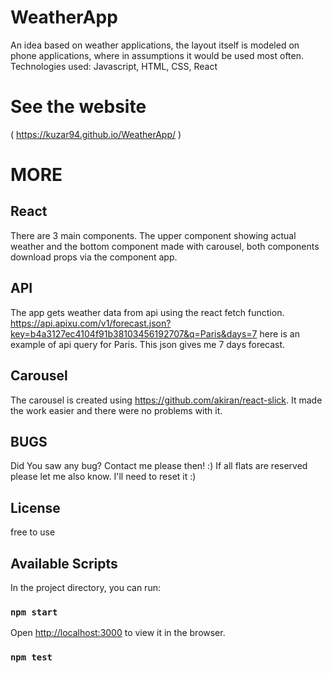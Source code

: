 
# WeatherApp
An idea based on weather applications,
the layout itself is modeled on phone applications, where in assumptions it would be used most often.
Technologies used: Javascript, HTML, CSS, React
# See the website
( https://kuzar94.github.io/WeatherApp/ ) 
# MORE
## React
There are 3 main components. The upper component showing actual weather and the bottom component made with carousel, both components download props via the component app.
## API
The app gets weather data from api using the react fetch function. https://api.apixu.com/v1/forecast.json?key=b4a3127ec4104f91b38103456192707&q=Paris&days=7 here is an example of api query for Paris. This json gives me 7 days forecast.
## Carousel
The carousel is created using https://github.com/akiran/react-slick. It made the work easier and there were no problems with it.
## BUGS
Did You saw any bug? Contact me please then! :) If all flats are reserved please let me also know. I'll need to reset it :)
## License
free to use
## Available Scripts
In the project directory, you can run:
### `npm start`
Open [http://localhost:3000](http://localhost:3000) to view it in the browser.
### `npm test`
